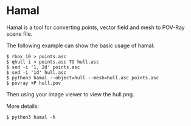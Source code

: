 # Hamal

Hamal is a tool for converting points, vector field and mesh to POV-Ray scene file.

The following example can show the basic usage of hamal:

```
$ rbox 10 > points.asc
$ qhull i < points.asc TO hull.asc
$ sed -i '1, 2d' points.asc
$ sed -i '1d' hull.asc
$ python3 hamal --object=hull --mesh=hull.asc points.asc
$ povray +P hull.pov
```

Then using your image viewer to view the hull.png.

More details:

```
$ python3 hamal -h
```

